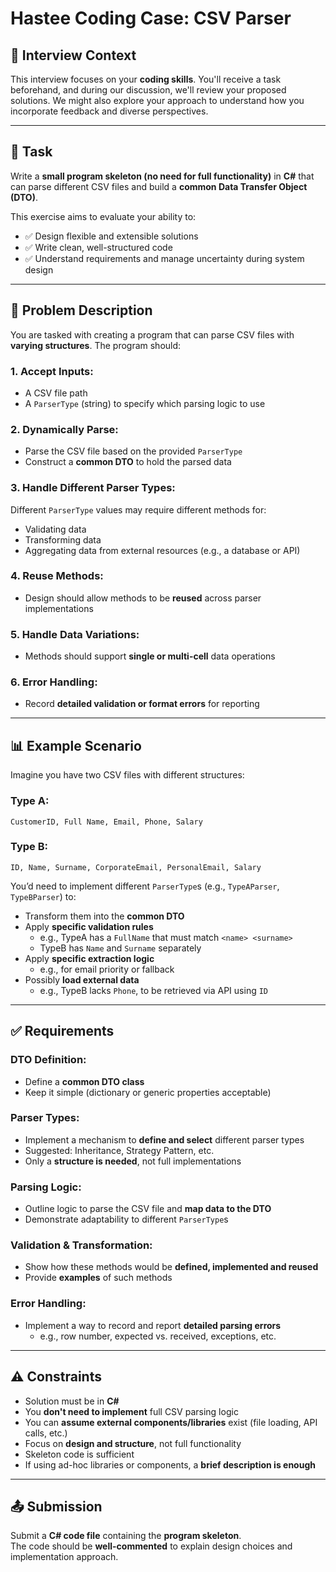 # Hastee Coding Case: CSV Parser

## 📌 Interview Context

This interview focuses on your **coding skills**. You'll receive a task beforehand, and during our discussion, we'll review your proposed solutions. We might also explore your approach to understand how you incorporate feedback and diverse perspectives.

---

## 🧪 Task

Write a **small program skeleton (no need for full functionality)** in **C#** that can parse different CSV files and build a **common Data Transfer Object (DTO)**.

This exercise aims to evaluate your ability to:

- ✅ Design flexible and extensible solutions  
- ✅ Write clean, well-structured code  
- ✅ Understand requirements and manage uncertainty during system design

---

## 📄 Problem Description

You are tasked with creating a program that can parse CSV files with **varying structures**. The program should:

### 1. Accept Inputs:
- A CSV file path  
- A `ParserType` (string) to specify which parsing logic to use

### 2. Dynamically Parse:
- Parse the CSV file based on the provided `ParserType`
- Construct a **common DTO** to hold the parsed data

### 3. Handle Different Parser Types:
Different `ParserType` values may require different methods for:
- Validating data
- Transforming data
- Aggregating data from external resources (e.g., a database or API)

### 4. Reuse Methods:
- Design should allow methods to be **reused** across parser implementations

### 5. Handle Data Variations:
- Methods should support **single or multi-cell** data operations

### 6. Error Handling:
- Record **detailed validation or format errors** for reporting

---

## 📊 Example Scenario

Imagine you have two CSV files with different structures:

### Type A:
```
CustomerID, Full Name, Email, Phone, Salary
```

### Type B:
```
ID, Name, Surname, CorporateEmail, PersonalEmail, Salary
```

You’d need to implement different `ParserType`s (e.g., `TypeAParser`, `TypeBParser`) to:

- Transform them into the **common DTO**
- Apply **specific validation rules**
  - e.g., TypeA has a `FullName` that must match `<name> <surname>`
  - TypeB has `Name` and `Surname` separately
- Apply **specific extraction logic**
  - e.g., for email priority or fallback
- Possibly **load external data**
  - e.g., TypeB lacks `Phone`, to be retrieved via API using `ID`

---

## ✅ Requirements

### DTO Definition:
- Define a **common DTO class**
- Keep it simple (dictionary or generic properties acceptable)

### Parser Types:
- Implement a mechanism to **define and select** different parser types
- Suggested: Inheritance, Strategy Pattern, etc.
- Only a **structure is needed**, not full implementations

### Parsing Logic:
- Outline logic to parse the CSV file and **map data to the DTO**
- Demonstrate adaptability to different `ParserType`s

### Validation & Transformation:
- Show how these methods would be **defined, implemented and reused**
- Provide **examples** of such methods

### Error Handling:
- Implement a way to record and report **detailed parsing errors**
  - e.g., row number, expected vs. received, exceptions, etc.

---

## ⚠️ Constraints

- Solution must be in **C#**
- You **don't need to implement** full CSV parsing logic
- You can **assume external components/libraries** exist (file loading, API calls, etc.)
- Focus on **design and structure**, not full functionality
- Skeleton code is sufficient
- If using ad-hoc libraries or components, a **brief description is enough**

---

## 📤 Submission

Submit a **C# code file** containing the **program skeleton**.  
The code should be **well-commented** to explain design choices and implementation approach.
